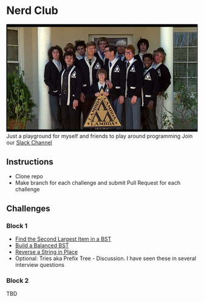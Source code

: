 # Nerd Club 
![nerd club](./nerd_club.jpg)
Just a playground for myself and friends to play around programming
Join our [Slack Channel](http://seattlenerdclub.slack.com)

## Instructions
* Clone repo
* Make branch for each challenge and submit Pull Request for each challenge

## Challenges
### Block 1
* [Find the Second Largest Item in a BST](second-largest-item-in-bst.md)
* [Build a Balanced BST](build_balanced_bst.md)
* [Reverse a String in Place](reverse-string-in-place.md)
* Optional: Tries aka Prefix Tree - Discussion.  I have seen these in several interview questions

### Block 2
TBD

